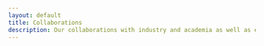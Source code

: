 ```yaml
---
layout: default
title: Collaborations
description: Our collaborations with industry and academia as well as engagments in networks. 
---
```

